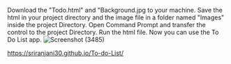 Download the "Todo.html" and "Background.jpg to your machine.
Save the html in your project directory and the image file in a folder named "Images" inside the project Directory.
Open Command Prompt and transfer the control to the project Directory.
Run the html file.
Now you can use the To Do List app.
![Screenshot (3485)](https://github.com/user-attachments/assets/d57bdb7c-b2ce-4b4e-b090-a2da9ac0cd18)

https://sriranjani30.github.io/To-do-List/
